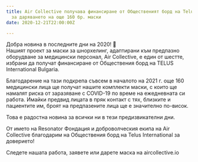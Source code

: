 ```yaml
---
title: Air Collective получава финансиране от Общественият борд на Telus International
  за даряването на още 160 бр. маски
date: 2020-12-21T22:00:00Z

---
```

Добра новина в последните дни на 2020! 🌟   
Нашият проект за маски за шнорхелинг, адаптирани към предпазно оборудване за медицински персонал, Air Collective, е един от шестте, избрани да получат финансиране от Обществения борд на TELUS International Bulgaria. 

Благодарение на тази подкрепа съвсем в началото на 2021 г. още 160 медицински лица ще получат нашите комплекти маски, с които ще намалят риска от заразяване с COVID-19 по време на ежедневната си работа. Имайки предвид лицата в пряк контакт с тях, близките и пациентите им, броят на предпазените лица ще е значително по-висок. 

Това е радостна новина за всички ни в тези предизвикателни дни. 

От името на Resonator Фондация и доброволческия екипа на Air Collective благодарим на Обществения борд на Telus International за доверието!

Следете нашата работа, заявете или дарете маска на aircollective.io 